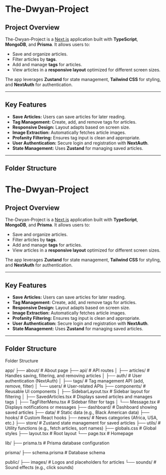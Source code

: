 # The-Dwyan-Project

## Project Overview

The-Dwyan-Project is a [Next.js](https://nextjs.org/) application built with **TypeScript**, **MongoDB**, and **Prisma**. It allows users to:

- Save and organize articles.
- Filter articles by **tags**.
- Add and manage **tags** for articles.
- View articles in a **responsive layout** optimized for different screen sizes.

The app leverages **Zustand** for state management, **Tailwind CSS** for styling, and **NextAuth** for authentication.

---

## Key Features

- **Save Articles:** Users can save articles for later reading.
- **Tag Management:** Create, add, and remove tags for articles.
- **Responsive Design:** Layout adapts based on screen size.
- **Image Extraction:** Automatically fetches article images.
- **Profanity Filtering:** Ensures tag input is clean and appropriate.
- **User Authentication:** Secure login and registration with **NextAuth**.
- **State Management:** Uses **Zustand** for managing saved articles.

---

## Folder Structure
# The-Dwyan-Project

## Project Overview

The-Dwyan-Project is a [Next.js](https://nextjs.org/) application built with **TypeScript**, **MongoDB**, and **Prisma**. It allows users to:

- Save and organize articles.
- Filter articles by **tags**.
- Add and manage **tags** for articles.
- View articles in a **responsive layout** optimized for different screen sizes.

The app leverages **Zustand** for state management, **Tailwind CSS** for styling, and **NextAuth** for authentication.

---

## Key Features

- **Save Articles:** Users can save articles for later reading.
- **Tag Management:** Create, add, and remove tags for articles.
- **Responsive Design:** Layout adapts based on screen size.
- **Image Extraction:** Automatically fetches article images.
- **Profanity Filtering:** Ensures tag input is clean and appropriate.
- **User Authentication:** Secure login and registration with **NextAuth**.
- **State Management:** Uses **Zustand** for managing saved articles.

---

## Folder Structure
Folder Structure

app/
├── about/                     # About page
├── api/                       # API routes
│   ├── articles/              # Handles saving, filtering, and removing articles
│   ├── auth/                  # User authentication (NextAuth)
│   ├── tags/                  # Tag management API (add, remove, filter)
│   └── users/                 # User-related APIs
├── components/                # Reusable UI components
│   ├── SidebarLayout.tsx      # Sidebar layout for filtering
│   ├── SavedArticles.tsx      # Displays saved articles and manages tags
│   ├── TagFilterMenu.tsx      # Sidebar filter for tags
│   └── Message.tsx            # Displays notifications or messages
├── dashboard/                 # Dashboard showing saved articles
├── data/                      # Static data (e.g., Black American data)
├── hooks/                     # Custom React hooks
├── news/                      # News categories (Africa, USA, etc.)
├── store/                     # Zustand state management for saved articles
├── utils/                     # Utility functions (e.g., fetch articles, sort names)
├── globals.css                # Global styles
├── layout.tsx                 # Root layout
└── page.tsx                   # Homepage

lib/
├── prisma.ts                  # Prisma database configuration

prisma/
├── schema.prisma              # Database schema

public/
├── images/                    # Logos and placeholders for articles
└── sounds/                    # Sound effects (e.g., click sounds)



